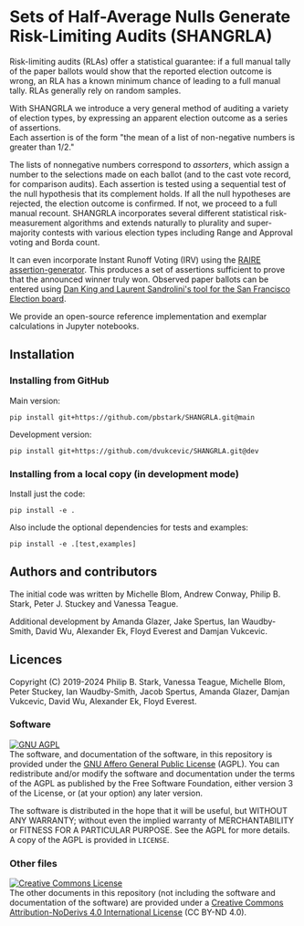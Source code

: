 # Sets of Half-Average Nulls Generate Risk-Limiting Audits (SHANGRLA)

Risk-limiting audits (RLAs) offer a statistical guarantee: if a full manual
tally of the paper ballots would show that the reported election outcome is
wrong, an RLA has a known minimum chance of leading to a full manual tally.
RLAs generally rely on random samples.

With SHANGRLA we introduce a very general method of auditing a variety of
election types, by expressing an apparent election outcome as a series of
assertions.  
Each assertion is of the form "the mean of a list of non-negative numbers is
greater than 1/2."

The lists of nonnegative numbers correspond to _assorters_, which assign a
number to the selections made on each ballot (and to the cast vote record, for
comparison audits).  Each assertion is tested using a sequential test of the
null hypothesis that its complement holds.
If all the null hypotheses are rejected, the election outcome is confirmed.
If not, we proceed to a full manual recount.
SHANGRLA incorporates several different statistical risk-measurement algorithms
and extends naturally to plurality and super-majority contests with various
election types including Range and Approval voting and Borda count.

It can even incorporate Instant Runoff Voting (IRV) using the
[RAIRE assertion-generator](https://github.com/michelleblom/audit-irv-cp).
This produces a set of assertions sufficient to prove that the announced winner
truly won.  Observed paper ballots can be entered using [Dan King and Laurent
Sandrolini's tool for the San Francisco Election
board](https://rla.vptech.io/home).

We provide an open-source reference implementation and exemplar calculations in
Jupyter notebooks.


## Installation

### Installing from GitHub

Main version:

```
pip install git+https://github.com/pbstark/SHANGRLA.git@main
```

Development version:

```
pip install git+https://github.com/dvukcevic/SHANGRLA.git@dev
```

### Installing from a local copy (in development mode)

Install just the code:

```
pip install -e .
```

Also include the optional dependencies for tests and examples:

```
pip install -e .[test,examples]
```

## Authors and contributors

The initial code was written by Michelle Blom, Andrew Conway, Philip B. Stark,
Peter J. Stuckey and Vanessa Teague.

Additional development by Amanda Glazer, Jake Spertus, Ian Waudby-Smith,
David Wu, Alexander Ek, Floyd Everest and Damjan Vukcevic.


## Licences

Copyright (C) 2019-2024  Philip B. Stark, Vanessa Teague, Michelle Blom,
Peter Stuckey, Ian Waudby-Smith, Jacob Spertus, Amanda Glazer,
Damjan Vukcevic, David Wu, Alexander Ek, Floyd Everest.


### Software

[![GNU AGPL][agpl-img]][agpl]  
The software, and documentation of the software, in this repository is provided
under the [GNU Affero General Public License][agpl] (AGPL).
You can redistribute and/or modify the software and documentation under the
terms of the AGPL as published by the Free Software Foundation, either version
3 of the License, or (at your option) any later version.

The software is distributed in the hope that it will be useful, but WITHOUT ANY
WARRANTY; without even the implied warranty of MERCHANTABILITY or FITNESS FOR A
PARTICULAR PURPOSE. See the AGPL for more details.
A copy of the AGPL is provided in `LICENSE`.

### Other files

[![Creative Commons License][cc-img]][cc]  
The other documents in this repository (not including the software and
documentation of the software) are provided under a [Creative Commons
Attribution-NoDerivs 4.0 International License][cc] (CC BY-ND 4.0).


[agpl]: https://www.gnu.org/licenses/agpl-3.0.en.html
[agpl-img]: https://www.gnu.org/graphics/agplv3-88x31.png

[cc]: https://creativecommons.org/licenses/by-nd/4.0/
[cc-img]: https://i.creativecommons.org/l/by-nd/4.0/88x31.png

